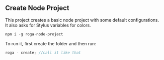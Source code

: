 ## Create Node Project

This project creates a basic node project with some default configurations.
It also asks for Stylus variables for colors.

```js
npm i -g roga-node-project
```

To run it, first create the folder and then run:

```js
roga - create; //call it like that
```
